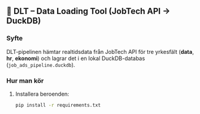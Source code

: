 ## 🧱 DLT – Data Loading Tool (JobTech API → DuckDB)

### Syfte
DLT-pipelinen hämtar realtidsdata från JobTech API för tre yrkesfält (**data**, **hr**, **ekonomi**) och lagrar det i en lokal DuckDB-databas (`job_ads_pipeline.duckdb`).

### Hur man kör
1. Installera beroenden:
   ```bash
   pip install -r requirements.txt
